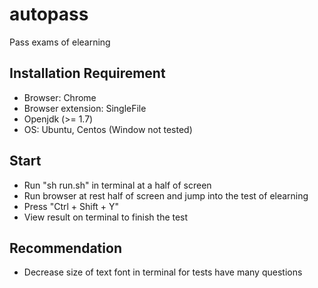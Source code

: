 # autopass
Pass exams of elearning

## Installation Requirement
- Browser: Chrome
- Browser extension: SingleFile
- Openjdk (>= 1.7)
- OS: Ubuntu, Centos (Window not tested)

## Start
- Run "sh run.sh" in terminal at a half of screen
- Run browser at rest half of screen and jump into the test of elearning
- Press "Ctrl + Shift + Y"
- View result on terminal to finish the test

## Recommendation
- Decrease size of text font in terminal for tests have many questions
